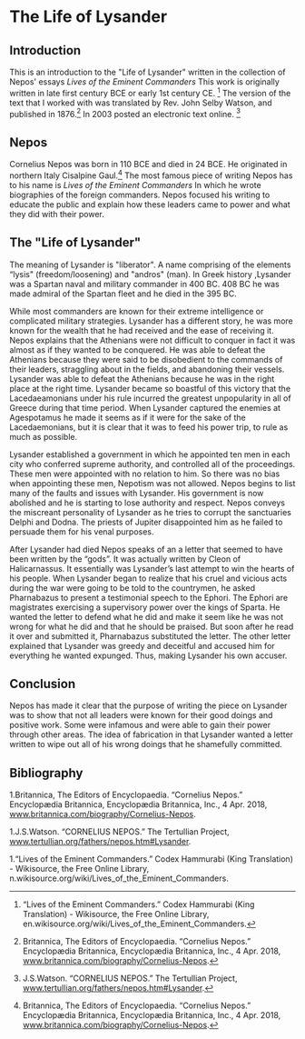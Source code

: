 # The Life of Lysander

## Introduction


This is an introduction to the "Life of Lysander" written in the collection of Nepos' essays *Lives of the Eminent Commanders* This work is originally written in late first century BCE or early 1st century CE. [^Wikipedia] The version of the text that I worked with was translated by Rev. John Selby Watson, and published in 1876.[^Watson] In 2003 posted an electronic text online. [^Online]

[^Online]: J.S.Watson. “CORNELIUS NEPOS.” The Tertullian Project, www.tertullian.org/fathers/nepos.htm#Lysander.

[^Watson]: Britannica, The Editors of Encyclopaedia. “Cornelius Nepos.” Encyclopædia Britannica, Encyclopædia Britannica, Inc., 4 Apr. 2018, www.britannica.com/biography/Cornelius-Nepos.

[^Wikipedia]: “Lives of the Eminent Commanders.” Codex Hammurabi (King Translation) - Wikisource, the Free Online Library, en.wikisource.org/wiki/Lives_of_the_Eminent_Commanders.

## Nepos

Cornelius Nepos was born in 110 BCE and died in 24 BCE. He originated in northern Italy Cisalpine Gaul.[^Brittanica] The most famous piece of writing Nepos has to his name is *Lives of the Eminent Commanders* In which he wrote biographies of the foreign commanders. Nepos focused his writing to educate the public and explain how these leaders came to power and what they did with their power.

[^Brittanica]: Britannica, The Editors of Encyclopaedia. “Cornelius Nepos.” Encyclopædia Britannica, Encyclopædia Britannica, Inc., 4 Apr. 2018, www.britannica.com/biography/Cornelius-Nepos.

## The "Life of Lysander"

The meaning of Lysander is "liberator". A name comprising of the elements “lysis" (freedom/loosening) and "andros" (man). In Greek history ,Lysander was a Spartan naval and military commander in 400 BC. 408 BC he was made admiral of the Spartan fleet and he died in the 395 BC.

While most commanders are known for their extreme intelligence or complicated military strategies. Lysander has a different story, he was more known for the wealth that he had received and the ease of receiving it. Nepos explains that the Athenians were not difficult to conquer in fact it was almost as if they wanted to be conquered. He was able to defeat the Athenians because they were said to be disobedient to the commands of their leaders, straggling about in the fields, and abandoning their vessels. Lysander was able to defeat the Athenians because he was in the right place at the right time.  Lysander became so boastful of this victory that the Lacedaeamonians under his rule incurred the greatest unpopularity in all of Greece during that time period.  When Lysander captured the enemies at Agespotamus he made it seems as if it were for the sake of the Lacedaemonians, but it is clear that it was to feed his power trip, to rule as much as possible.


Lysander established a government in which he appointed ten men in each city who conferred supreme authority, and controlled all of the proceedings. These men were appointed with no relation to him.  So there was no bias when appointing these men, Nepotism was not allowed. Nepos begins to list many of the faults and issues with Lysander. His government is now abolished and he is starting to lose authority and respect. Nepos conveys the miscreant personality of Lysander as he tries to corrupt the sanctuaries Delphi and Dodna. The priests of Jupiter disappointed him as he failed to persuade them for his venal purposes.


After Lysander had died Nepos speaks of an a letter that seemed to have been written by the “gods”. It was actually written by Cleon of Halicarnassus. It essentially was Lysander’s last attempt to win the hearts of his people.  When Lysander began to realize that his cruel and vicious acts during the war were going to be told to the countrymen, he asked Pharnabazus to present a testimonial speech to the Ephori. The Ephori are magistrates exercising a supervisory power over the kings of Sparta. He wanted the letter to defend what he did and make it seem like he was not wrong for what he did and that he should be praised. But soon after he read it over and submitted it, Pharnabazus substituted the letter. The other letter explained that Lysander was greedy and deceitful and accused him for everything he wanted expunged. Thus, making Lysander his own accuser.



## Conclusion

Nepos has made it clear that the purpose of writing the piece on Lysander was to show that not all leaders were known for their good doings and positive work. Some were infamous and were able to gain their power through other areas. The idea of fabrication in that Lysander wanted a letter written to wipe out all of his wrong doings that he shamefully committed.

## Bibliography

1.Britannica, The Editors of Encyclopaedia. “Cornelius Nepos.” Encyclopædia Britannica, Encyclopædia Britannica, Inc., 4 Apr. 2018, www.britannica.com/biography/Cornelius-Nepos.

1.J.S.Watson. “CORNELIUS NEPOS.” The Tertullian Project, www.tertullian.org/fathers/nepos.htm#Lysander.

1.“Lives of the Eminent Commanders.” Codex Hammurabi (King Translation) - Wikisource, the Free Online Library, n.wikisource.org/wiki/Lives_of_the_Eminent_Commanders.
